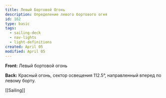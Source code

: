 ```yaml
---
title: Левый Бортовой Огонь
description: Определение левого бортового огня
id: 162
type: basic
tags:
  - sailing-deck
  - nav-lights
  - light-definitions
created: April 05
modified: April 05
---
```

**Front:**
Левый бортовой огонь

**Back:**
Красный огонь, сектор освещения 112.5°, направленный вперед по левому борту.

[[Sailing]] 